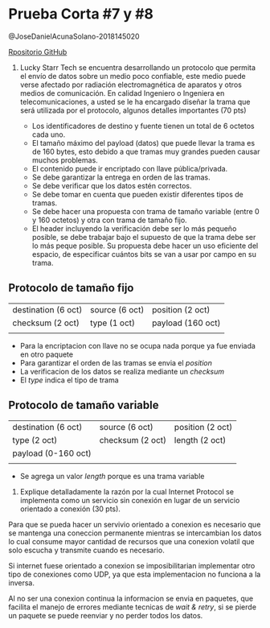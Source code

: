 # Prueba Corta #7 y #8

@JoseDanielAcunaSolano-2018145020

[Rpositorio GitHub](https://github.com/JoDaniel1412/evaluaciones-redes)

1. Lucky Starr Tech se encuentra desarrollando un protocolo que permita el envío de datos sobre un medio poco confiable, este medio puede verse afectado por radiación electromagnética de aparatos y otros medios de comunicación. En calidad Ingeniero o Ingeniera en telecomunicaciones, a usted se le ha encargado diseñar la trama que será utilizada por el protocolo, algunos detalles importantes (70 pts)

   - Los identificadores de destino y fuente tienen un total de 6 octetos cada uno.
   - El tamaño máximo del payload (datos) que puede llevar la trama es de 160 bytes, esto debido a que tramas muy grandes pueden causar muchos problemas.
   - El contenido puede ir encriptado con llave pública/privada.
   - Se debe garantizar la entrega en orden de las tramas.
   - Se debe verificar que los datos estén correctos.
   - Se debe tomar en cuenta que pueden existir diferentes tipos de tramas.
   - Se debe hacer una propuesta con trama de tamaño variable (entre 0 y 160 octetos) y otra con trama de tamaño fijo.
   - El header incluyendo la verificación debe ser lo más pequeño posible, se debe trabajar bajo el supuesto de que la trama debe ser lo más peque posible. Su propuesta debe hacer un uso eficiente del espacio, de especificar cuántos bits se van a usar por campo en su trama.

## Protocolo de tamaño fijo

|                     |                |                   |
| ------------------- | -------------- | ----------------- |
| destination (6 oct) | source (6 oct) | position (2 oct)  |
| checksum (2 oct)    | type (1 oct)   | payload (160 oct) |
|                     |                |                   |

- Para la encriptacion con llave no se ocupa nada porque ya fue enviada en otro paquete
- Para garantizar el orden de las tramas se envia el _position_
- La verificacion de los datos se realiza mediante un _checksum_
- El _type_ indica el tipo de trama

## Protocolo de tamaño variable

|                     |                  |                  |
| ------------------- | ---------------- | ---------------- |
| destination (6 oct) | source (6 oct)   | position (2 oct) |
| type (2 oct)        | checksum (2 oct) | length (2 oct)   |
| payload (0-160 oct) |                  |                  |
|                     |                  |                  |

- Se agrega un valor _length_ porque es una trama variable

1. Explique detalladamente la razón por la cual Internet Protocol se implementa como un servicio sin conexión en lugar de un servicio orientado a conexión (30 pts).

Para que se pueda hacer un servivio orientado a conexion es necesario que se mantenga una coneccion permanente mientras se intercambian los datos lo cual consume mayor cantidad de recursos que una conexion volatil que solo escucha y transmite cuando es necesario.

Si internet fuese orientado a conexion se imposibilitarian implementar otro tipo de conexiones como UDP, ya que esta implementacion no funciona a la inversa.

Al no ser una conexion continua la informacion se envia en paquetes, que facilita el manejo de errores mediante tecnicas de _wait & retry_, si se pierde un paquete se puede reenviar y no perder todos los datos.
